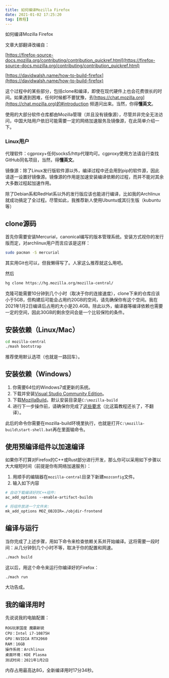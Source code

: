 ```yaml
---
title: 如何编译Mozilla Firefox
date: 2021-01-02 17:25:20
tag: [教程]
---
```


如何编译Mozilla Firefox

<!--more-->

文章大部翻译改编自：

[https://firefox-source-docs.mozilla.org/contributing/contribution_quickref.html](https://firefox-source-docs.mozilla.org/contributing/contribution_quickref.html)

[https://davidwalsh.name/how-to-build-firefox](https://davidwalsh.name/how-to-build-firefox)

这个过程中的某些部分，包括clone和编译，即使在现代硬件上也会花费很长的时间。如果遇到困难，任何时候都不要犹豫，去[https://chat.mozilla.org](https://chat.mozilla.org)的#introduction 频道问出来。当然，你得**懂英文**。

使用的大部分软件仓库都由Mozilla管理（并且没有镜像源），尽管并非完全无法访问，中国大陆用户依旧可能需要一定的网络加速服务及镜像源，在此简单介绍一下。

### Linux用户

代理软件：cgproxy+任何socks5/http代理均可。cgproxy使用方法请自行查找GitHub同名项目，当然，得**懂英文**。

镜像源：除了Linux发行版软件源以外，编译过程中还会用到pip的软件源，因此请逐一设置好镜像源。镜像源的作用是加速安装编译依赖的过程，而并不能对其余大多数过程起加速作用。

除了Debian系和RedHat系以外的发行版应该也能进行编译，比如我的Archlinux就成功搞定了全过程。尽管如此，我推荐新人使用Ubuntu或其衍生版（kubuntu等）

## clone源码

首先你需要安装Mercurial，canonical编写的版本管理系统。安装方式视你的发行版而定，对archlinux用户而言应该是这样：

```bash
sudo pacman -S mercurial
```

其实用Git也可以，但我懒得写了。人家这么推荐就这么用吧。

然后

```bash
hg clone https://hg.mozilla.org/mozilla-central/
```

克隆可能需要10分钟到几个小时（取决于你的连接速度），clone下来的仓库应该小于5GB，但构建后可能会占用约20GB的空间，请先确保你有这个空间。我在2021年1月2日编译后占用的大小是20.4GB。除此以外，编译器等编译依赖也需要一定的空间，因此30GB的剩余空间会是一个比较保险的条件。

## 安装依赖（Linux/Mac）

```bash
cd mozilla-central
./mash bootstrap
```

推荐使用默认选项（也就是一路回车）。

## 安装依赖（Windows）

1. 你需要64位的Windows7或更新的系统。
2. 下载并安装[Visual Studio Community Edition](https://visualstudio.microsoft.com/downloads/)。
3. 下载[MozillaBuild](https://ftp.mozilla.org/pub/mozilla.org/mozilla/libraries/win32/MozillaBuildSetup-Latest.exe)。默认安装目录是`C:\mozilla-build`
4. 进行下一步操作前，请确保你完成了[这些要求](https://firefox-source-docs.mozilla.org/setup/windows_build.html#building-firefox-on-windows)（比这篇教程还长了，不翻译）。

此后的命令你需要在mozilla-build环境里执行，也就是打开`C:\mozilla-build\start-shell.bat`再在里面输命令。

## 使用预编译组件以加速编译

如果你不打算对Firefox的C++或Rust部分进行开发，那么你可以采用如下步骤以大大缩短时间（前提是你有网络加速服务）：

1. 用顺手的编辑器在`mozilla-central`目录下新建`mozconfig`文件。
2. 输入如下内容

```makefile
# 自动下载编译好的C++组件:
ac_add_options --enable-artifact-builds

# 将组件放进一个文件夹:
mk_add_options MOZ_OBJDIR=./objdir-frontend
```

## 编译与运行

当你完成了上述步骤，用如下命令来检查依赖关系并开始编译。这将需要一段时间：从几分钟到几个小时不等，取决于你的配置和网速。

```bash
./mach build
```

这以后，用这个命令来运行你编译好的Firefox：

```bash
./mach run
```

大功告成。

## 我的编译用时

先说说我的电脑配置：

```
ROG玩家国度 魔霸新锐
CPU：Intel i7-10875H
GPU：NVIDIA RTX2060
RAM：16GB
操作系统：Archlinux
桌面环境：KDE Plasma
测试时间：2021年1月2日
```

内存占用最高达8G，全新编译用时17分34秒。